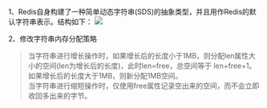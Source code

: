 1、Redis自身构建了一种简单动态字符串(SDS)的抽象类型，并且用作Redis的默认字符串表示。结构如下：
![](http://wx2.sinaimg.cn/large/abf82c72gy1fn3r5kh9oej20ou078t9j.jpg)

2、修改字符串内存分配策略
> 当字符串进行增长操作时，如果增长后的长度小于1MB，则分配len属性大小的空间(len为增长后的长度)，此时len=free，总空间等于 len+free+1。如果增长后的长度大于1MB，则新分配1MB空间。   
> 当字符串进行缩短操作时，仅使用free属性记录空出来的空间，而不会立即收回多出来的字节。   
